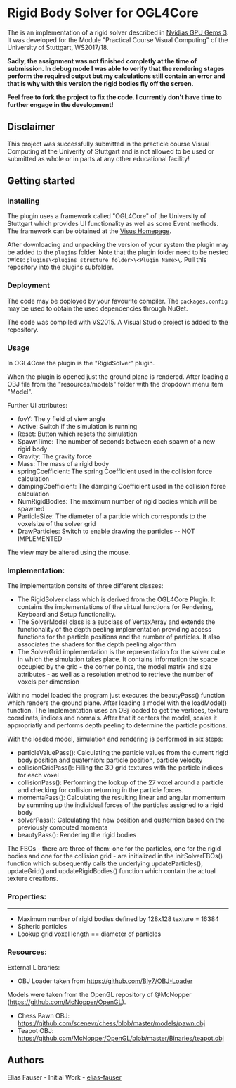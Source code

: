 # Rigid Body Solver for OGL4Core

The is an implementation of a rigid solver described in [Nvidias GPU Gems 3](https://developer.nvidia.com/gpugems/GPUGems3/gpugems3_ch29.html). It was developed for the Module "Practical Course Visual Computing" of the University of Stuttgart, WS2017/18. 

__Sadly, the assignment was not finished completly at the time of submission. In debug mode I was able to verify that the rendering stages perform the required output but my calculations still contain an error and that is why with this version the rigid bodies fly off the screen.__

__Feel free to fork the project to fix the code. I currently don't have time to further engage in the development!__

## Disclaimer

This project was successfully submitted in the practicle course Visual Computing at the Univerity of Stuttgart and is not allowed to be used or submitted as whole or in parts at any other educational facility! 

## Getting started

### Installing

The plugin uses a framework called "OGL4Core" of the University of Stuttgart which provides UI functionality as well as some Event methods.
The framework can be obtained at the [Visus Homepage](https://www.vis.uni-stuttgart.de/projekte/ogl4core-framework).

After downloading and unpacking the version of your system the plugin may be added to the `plugins` folder. Note that the plugin folder need to be nested twice: `plugins\<plugins structure folder>\<Plugin Name>\`. Pull this repository into the plugins subfolder.

### Deployment

The code may be doployed by your favourite compiler. The `packages.config` may be used to obtain the used dependencies through NuGet.

The code was compiled with VS2015. A Visual Studio project is added to the repository.

### Usage
 
In OGL4Core the plugin is the "RigidSolver" plugin.

When the plugin is opened just the ground plane is rendered. After loading a OBJ file from the "resources/models" folder with the
dropdown menu item "Model".

Further UI attributes:

* fovY: The y field of view angle
* Active: Switch if the simulation is running
* Reset: Button which resets the simulation
* SpawnTime: The number of seconds between each spawn of a new rigid body
* Gravity: The gravity force
* Mass: The mass of a rigid body
* springCoefficient: The spring Coefficient used in the collision force calculation
* dampingCoefficient: The damping Coefficient used in the collision force calculation
* NumRigidBodies: The maximum number of rigid bodies which will be spawned
* ParticleSize: The diameter of a particle which corresponds to the voxelsize of the solver grid
* DrawParticles: Switch to enable drawing the particles -- NOT IMPLEMENTED --

The view may be altered using the mouse.

### Implementation:

The implementation consits of three different classes:

* The RigidSolver class which is derived from the OGL4Core Plugin. It contains the implementations of the virtual functions for Rendering, Keyboard and Setup functionality.
* The SolverModel class is a subclass of VertexArray and extends the functionality of the depth peeling implementation providing access functions for the particle positions and the number of particles. It also associates the shaders for the depth peeling algorithm
* The SolverGrid implementation is the representation for the solver cube in which the simulation takes place. It contains information the space occupied by the grid - the corner points, the model matrix and size attributes - as well as a resolution method to retrieve the number of voxels per dimension

With no model loaded the program just executes the beautyPass() function which renders the ground plane.
After loading a model with the loadModel() function. The Implementation uses an OBj loaded to get the vertices, texture coordinats, indices
and normals. After that it centers the model, scales it appropriatly and performs depth peeling to determine the particle positions.

With the loaded model, simulation and rendering is performed in six steps:
* particleValuePass(): Calculating the particle values from the current rigid body position and quaternion: particle position, particle velocity
* collisionGridPass(): Filling the 3D grid textures with the particle indices for each voxel
* collisionPass(): Performing the lookup of the 27 voxel around a particle and checking for collision returning in the particle forces.
* momentaPass(): Calculating the resulting linear and angular momentum by summing up the individual forces of the particles assigned to a rigid body
* solverPass(): Calculating the new position and quaternion based on the previously computed momenta
* beautyPass(): Rendering the rigid bodies

The FBOs - there are three of them: one for the particles, one for the rigid bodies and one for the collision grid - are initialized in the
initSolverFBOs() function which subsequently calls the underlying updateParticles(), updateGrid() and updateRigidBodies() function which contain
the actual texture creations.

### Properties:
***********

* Maximum number of rigid bodies defined by 128x128 texture = 16384
* Spheric particles
* Lookup grid voxel length == diameter of particles

### Resources:

External Libraries:
* OBJ Loader taken from https://github.com/Bly7/OBJ-Loader

Models were taken from the OpenGL repository of @McNopper (https://github.com/McNopper/OpenGL).
* Chess Pawn OBJ: https://github.com/scenevr/chess/blob/master/models/pawn.obj
* Teapot OBJ: https://github.com/McNopper/OpenGL/blob/master/Binaries/teapot.obj

## Authors

Elias Fauser - Initial Work - [elias-fauser](https://github.com/elias-fauser)